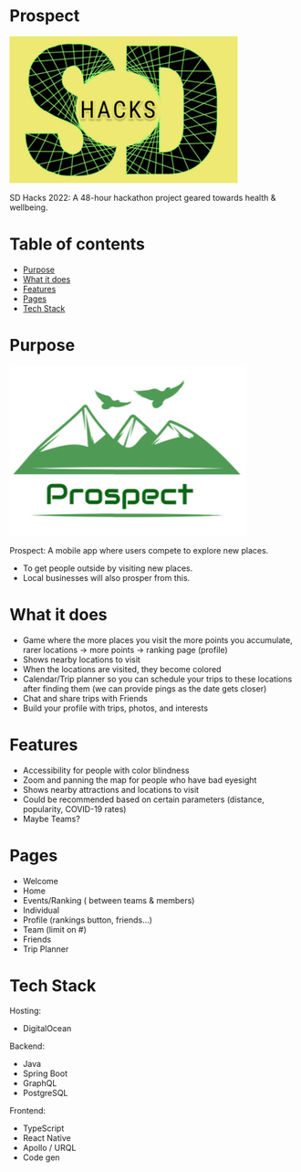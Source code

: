 # Prospect

<img src="images/sdHackslogo2.png" title="SD Hacks 22 Logo" width="400"/>&nbsp;

SD Hacks 2022: A 48-hour hackathon project geared towards health & wellbeing.

Table of contents
=================

<!--ts-->
   * [Purpose](#purpose)
   * [What it does](#what-it-does)
   * [Features](#features)
   * [Pages](#pages)
   * [Tech Stack](#tech-stack)
<!--te-->

Purpose
=======

<img src="images/PROSPECT.png" title="Prospect Logo" width="415"/>&nbsp;

Prospect: A mobile app where users compete to explore new places.
* To get people outside by visiting new places.
* Local businesses will also prosper from this.

What it does
============

* Game where the more places you visit the more points you accumulate, rarer locations → more points → ranking page (profile)
* Shows nearby locations to visit
* When the locations are visited, they become colored
* Calendar/Trip planner so you can schedule your trips to these locations after finding them (we can provide pings as the date gets closer)
* Chat and share trips with Friends
* Build your profile with trips, photos, and interests  

Features
========
* Accessibility for people with color blindness
* Zoom and panning the map for people who have bad eyesight
* Shows nearby attractions and locations to visit
* Could be recommended based on certain parameters (distance, popularity, COVID-19 rates)
* Maybe Teams?  

Pages
=====

* Welcome
* Home
* Events/Ranking ( between teams & members)
* Individual
* Profile (rankings button, friends…)
* Team (limit on #)
* Friends
* Trip Planner

Tech Stack
==========

Hosting:
* DigitalOcean

Backend:
* Java
* Spring Boot
* GraphQL
* PostgreSQL

Frontend:
* TypeScript
* React Native
* Apollo / URQL
* Code gen
